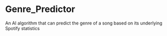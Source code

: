 # Genre_Predictor
An AI algorithm that can predict the genre of a song based on its underlying Spotify statistics
